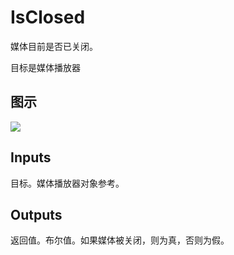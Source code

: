 # IsClosed

媒体目前是否已关闭。

目标是媒体播放器

## 图示

![]($-20221218-20010710.png)

## Inputs

目标。媒体播放器对象参考。  

## Outputs

返回值。布尔值。如果媒体被关闭，则为真，否则为假。
